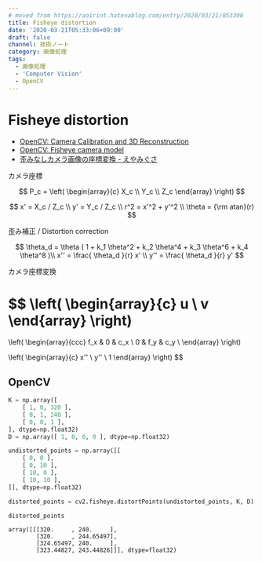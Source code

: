 ```yaml
---
# moved from https://aoirint.hatenablog.com/entry/2020/03/21/053306
title: Fisheye distortion
date: '2020-03-21T05:33:06+09:00'
draft: false
channel: 技術ノート
category: 画像処理
tags:
  - 画像処理
  - 'Computer Vision'
  - OpenCV
---
```

# Fisheye distortion

- [OpenCV: Camera Calibration and 3D Reconstruction](https://docs.opencv.org/4.2.0/d9/d0c/group__calib3d.html#details)
- [OpenCV: Fisheye camera model](https://docs.opencv.org/4.2.0/db/d58/group__calib3d__fisheye.html#details)
- [歪みなしカメラ画像の座標変換 - えやみぐさ](https://blog.aoirint.com/entry/2020/computer_vision_transform_distortless_camera_image/)

カメラ座標

$$
P_c = \left(
\begin{array}{c}
X_c \\
Y_c \\
Z_c
\end{array}
\right)
$$

$$
x' = X_c / Z_c \\
y' = Y_c / Z_c \\
r^2 = x'^2 + y'^2 \\
\theta = {\rm atan}(r)
$$

歪み補正 / Distortion correction

$$
\theta_d = \theta ( 1 + k_1 \theta^2 + k_2 \theta^4 + k_3 \theta^6 + k_4 \theta^8 )\\
x'' = \frac{ \theta_d }{r} x' \\
y'' = \frac{ \theta_d }{r} y'
$$

カメラ座標変換

$$
\left(
\begin{array}{c}
u \\
v
\end{array}
\right)
=

\left(
\begin{array}{ccc}
f_x & 0 & c_x \\
0 & f_y & c_y \\
\end{array}
\right)

\left(
\begin{array}{c}
x'' \\
y'' \\
1
\end{array}
\right)
$$

## OpenCV

```python
K = np.array([
    [ 1, 0, 320 ],
    [ 0, 1, 240 ],
    [ 0, 0, 1 ],
], dtype=np.float32)
D = np.array([ 1, 0, 0, 0 ], dtype=np.float32)

undistorted_points = np.array([[
    [ 0, 0 ],
    [ 0, 10 ],
    [ 10, 0 ],
    [ 10, 10 ],
]], dtype=np.float32)

distorted_points = cv2.fisheye.distortPoints(undistorted_points, K, D)

distorted_points
```

```
array([[[320.     , 240.     ],
        [320.     , 244.65497],
        [324.65497, 240.     ],
        [323.44827, 243.44826]]], dtype=float32)
```
